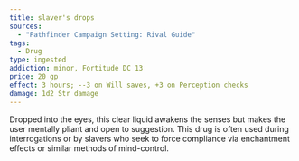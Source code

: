 ```yaml
---
title: slaver's drops
sources:
  - "Pathfinder Campaign Setting: Rival Guide"
tags:
  - Drug
type: ingested
addiction: minor, Fortitude DC 13
price: 20 gp
effect: 3 hours; --3 on Will saves, +3 on Perception checks
damage: 1d2 Str damage
---
```


Dropped into the eyes, this clear liquid awakens the senses but makes the user mentally pliant and open to suggestion. This drug is often used during interrogations or by slavers who seek to force compliance via enchantment effects or similar methods of mind-control.
